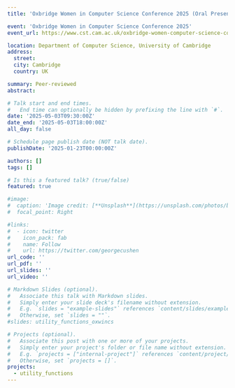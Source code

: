 ```yaml
---
title: 'Oxbridge Women in Computer Science Conference 2025 (Oral Presentation)'

event: 'Oxbridge Women in Computer Science Conference 2025'
event_url: https://www.cst.cam.ac.uk/oxbridge-women-computer-science-conference-2025

location: Department of Computer Science, University of Cambridge
address:
  street: 
  city: Cambridge
  country: UK

summary: Peer-reviewed
abstract: 

# Talk start and end times.
#   End time can optionally be hidden by prefixing the line with `#`.
date: '2025-05-03T09:30:00Z'
date_end: '2025-05-03T18:00:00Z'
all_day: false

# Schedule page publish date (NOT talk date).
publishDate: '2025-01-23T00:00:00Z'

authors: []
tags: []

# Is this a featured talk? (true/false)
featured: true

#image:
#  caption: 'Image credit: [**Unsplash**](https://unsplash.com/photos/bzdhc5b3Bxs)'
#  focal_point: Right

#links:
#  - icon: twitter
#    icon_pack: fab
#    name: Follow
#    url: https://twitter.com/georgecushen
url_code: ''
url_pdf: ''
url_slides: ''
url_video: ''

# Markdown Slides (optional).
#   Associate this talk with Markdown slides.
#   Simply enter your slide deck's filename without extension.
#   E.g. `slides = "example-slides"` references `content/slides/example-slides.md`.
#   Otherwise, set `slides = ""`.
#slides: utility_functions_oxwincs

# Projects (optional).
#   Associate this post with one or more of your projects.
#   Simply enter your project's folder or file name without extension.
#   E.g. `projects = ["internal-project"]` references `content/project/deep-learning/index.md`.
#   Otherwise, set `projects = []`.
projects:
  - utility_functions
---
```

